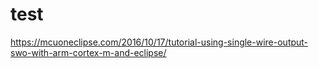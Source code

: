 # test
https://mcuoneclipse.com/2016/10/17/tutorial-using-single-wire-output-swo-with-arm-cortex-m-and-eclipse/
